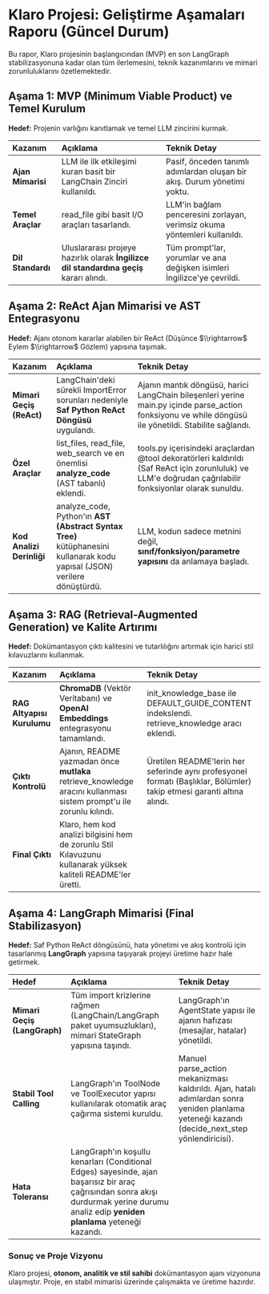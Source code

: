 # **Klaro Projesi: Geliştirme Aşamaları Raporu (Güncel Durum)**

Bu rapor, Klaro projesinin başlangıcından (MVP) en son LangGraph stabilizasyonuna kadar olan tüm ilerlemesini, teknik kazanımlarını ve mimari zorunluluklarını özetlemektedir.

## **Aşama 1: MVP (Minimum Viable Product) ve Temel Kurulum**

**Hedef:** Projenin varlığını kanıtlamak ve temel LLM zincirini kurmak.

| Kazanım | Açıklama | Teknik Detay |
| :---- | :---- | :---- |
| **Ajan Mimarisi** | LLM ile ilk etkileşimi kuran basit bir LangChain Zinciri kullanıldı. | Pasif, önceden tanımlı adımlardan oluşan bir akış. Durum yönetimi yoktu. |
| **Temel Araçlar** | read\_file gibi basit I/O araçları tasarlandı. | LLM'in bağlam penceresini zorlayan, verimsiz okuma yöntemleri kullanıldı. |
| **Dil Standardı** | Uluslararası projeye hazırlık olarak **İngilizce dil standardına geçiş** kararı alındı. | Tüm prompt'lar, yorumlar ve ana değişken isimleri İngilizce'ye çevrildi. |

## **Aşama 2: ReAct Ajan Mimarisi ve AST Entegrasyonu**

**Hedef:** Ajanı otonom kararlar alabilen bir ReAct (Düşünce $\\rightarrow$ Eylem $\\rightarrow$ Gözlem) yapısına taşımak.

| Kazanım | Açıklama | Teknik Detay |
| :---- | :---- | :---- |
| **Mimari Geçiş (ReAct)** | LangChain'deki sürekli ImportError sorunları nedeniyle **Saf Python ReAct Döngüsü** uygulandı. | Ajanın mantık döngüsü, harici LangChain bileşenleri yerine main.py içinde parse\_action fonksiyonu ve while döngüsü ile yönetildi. Stabilite sağlandı. |
| **Özel Araçlar** | list\_files, read\_file, web\_search ve en önemlisi **analyze\_code** (AST tabanlı) eklendi. | tools.py içerisindeki araçlardan @tool dekoratörleri kaldırıldı (Saf ReAct için zorunluluk) ve LLM'e doğrudan çağrılabilir fonksiyonlar olarak sunuldu. |
| **Kod Analizi Derinliği** | analyze\_code, Python'ın **AST (Abstract Syntax Tree)** kütüphanesini kullanarak kodu yapısal (JSON) verilere dönüştürdü. | LLM, kodun sadece metnini değil, **sınıf/fonksiyon/parametre yapısını** da anlamaya başladı. |

## **Aşama 3: RAG (Retrieval-Augmented Generation) ve Kalite Artırımı**

**Hedef:** Dokümantasyon çıktı kalitesini ve tutarlılığını artırmak için harici stil kılavuzlarını kullanmak.

| Kazanım | Açıklama | Teknik Detay |
| :---- | :---- | :---- |
| **RAG Altyapısı Kurulumu** | **ChromaDB** (Vektör Veritabanı) ve **OpenAI Embeddings** entegrasyonu tamamlandı. | init\_knowledge\_base ile DEFAULT\_GUIDE\_CONTENT indekslendi. retrieve\_knowledge aracı eklendi. |
| **Çıktı Kontrolü** | Ajanın, README yazmadan önce **mutlaka** retrieve\_knowledge aracını kullanması sistem prompt'u ile zorunlu kılındı. | Üretilen README'lerin her seferinde aynı profesyonel formatı (Başlıklar, Bölümler) takip etmesi garanti altına alındı. |
| **Final Çıktı** | Klaro, hem kod analizi bilgisini hem de zorunlu Stil Kılavuzunu kullanarak yüksek kaliteli README'ler üretti. |  |

## **Aşama 4: LangGraph Mimarisi (Final Stabilizasyon)**

**Hedef:** Saf Python ReAct döngüsünü, hata yönetimi ve akış kontrolü için tasarlanmış **LangGraph** yapısına taşıyarak projeyi üretime hazır hale getirmek.

| Hedef | Açıklama | Teknik Detay |
| :---- | :---- | :---- |
| **Mimari Geçiş (LangGraph)** | Tüm import krizlerine rağmen (LangChain/LangGraph paket uyumsuzlukları), mimari StateGraph yapısına taşındı. | LangGraph'ın AgentState yapısı ile ajanın hafızası (mesajlar, hatalar) yönetildi. |
| **Stabil Tool Calling** | LangGraph'ın ToolNode ve ToolExecutor yapısı kullanılarak otomatik araç çağırma sistemi kuruldu. | Manuel parse\_action mekanizması kaldırıldı. Ajan, hatalı adımlardan sonra yeniden planlama yeteneği kazandı (decide\_next\_step yönlendiricisi). |
| **Hata Toleransı** | LangGraph'ın koşullu kenarları (Conditional Edges) sayesinde, ajan başarısız bir araç çağrısından sonra akışı durdurmak yerine durumu analiz edip **yeniden planlama** yeteneği kazandı. |  |

### **Sonuç ve Proje Vizyonu**

Klaro projesi, **otonom, analitik ve stil sahibi** dokümantasyon ajanı vizyonuna ulaşmıştır. Proje, en stabil mimarisi üzerinde çalışmakta ve üretime hazırdır.